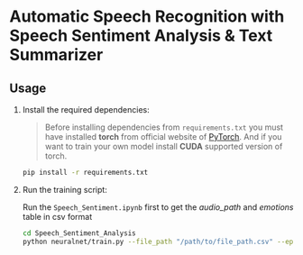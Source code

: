 # Automatic Speech Recognition with Speech Sentiment Analysis & Text Summarizer

## Usage

1.  Install the required dependencies:
    > Before installing dependencies from `requirements.txt` you must have installed **torch** from official website of [PyTorch](https://pytorch.org/). And if you want to train your own model install **CUDA** supported version of torch.

    ```bash
    pip install -r requirements.txt
    ```

2.  Run the training script:

    Run the `Speech_Sentiment.ipynb` first to get the *audio_path* and *emotions* table in csv format

    ```bash
    cd Speech_Sentiment_Analysis
    python neuralnet/train.py --file_path "/path/to/file_path.csv" --epochs 20 --batch_size 64 -w 2
    ```